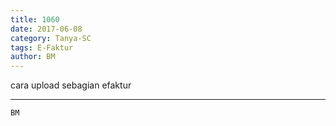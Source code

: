 ```yaml
---
title: 1060
date: 2017-06-08
category: Tanya-SC
tags: E-Faktur
author: BM
---
```


cara upload sebagian efaktur

---



`BM`
